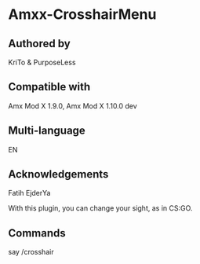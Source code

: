 # Amxx-CrosshairMenu
## Authored by
KriTo & PurposeLess

## Compatible with
Amx Mod X 1.9.0, Amx Mod X 1.10.0 dev

## Multi-language
EN

## Acknowledgements
Fatih EjderYa

With this plugin, you can change your sight, as in CS:GO.

## Commands
say /crosshair
